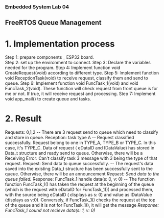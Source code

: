 ### Embedded System Lab 04
## FreeRTOS Queue Management
# 1. Implementation process
  Step 1: prepare components _ ESP32 board.  
  Step 2: set up the environment to connect.
  Step 3: Declare the variables needed for the program.
  Step 4: Implement function void CreateRequest(void) according to different type.
  Step 5: Implement function void ReceptionTask(void) to receive request, classify them and send to queue. 
  Step 6: Implement function void FuncTask_1(void) and void FuncTask_2(void). These function will check request from front queue is for me or not. If true, it will receive   request and processing. 
  Step 7: Implement void app_mail() to create queue and tasks.

# 2. Result
  Requests: 0,1,2 -- There are 3 request send to queue which need to classify and store in  queue.
  Reception: task type A -- Request classified successfully. Request belong to one in TYPE_A, TYPE_B or TYPE_C. In this case, it's TYPE_C. Data of request ( eDataID and IDataValue) has stored in Data_t structure and ready send to queue. Otherwise, there will be a Receiving Error: Can't classify task 3 message with 3 being the type of that request.
  Request: Send data to queue successfully. -- The request's data saved into the existing Data_t structure has been successfully sent to the queue. Otherwise, there will be an announcement _Request: Send data to the queue failed._
  Response: FuncTask_1 handle data(s: 0, v: 0) -- The function function FuncTask_1() has taken the request at the beginning of the queue (which is the request with eDataID for FuncTask_1()) and processed them, with the source being eDataID ( displays as s: 0) and value as lDataValue (displays as v:0). Conversely, if FuncTask_1() checks the request at the top of the queue and it is not for FuncTask_1(), it will get the message _Response: FuncTask_1 cound not recieve data(s: 1, v: 0)_
